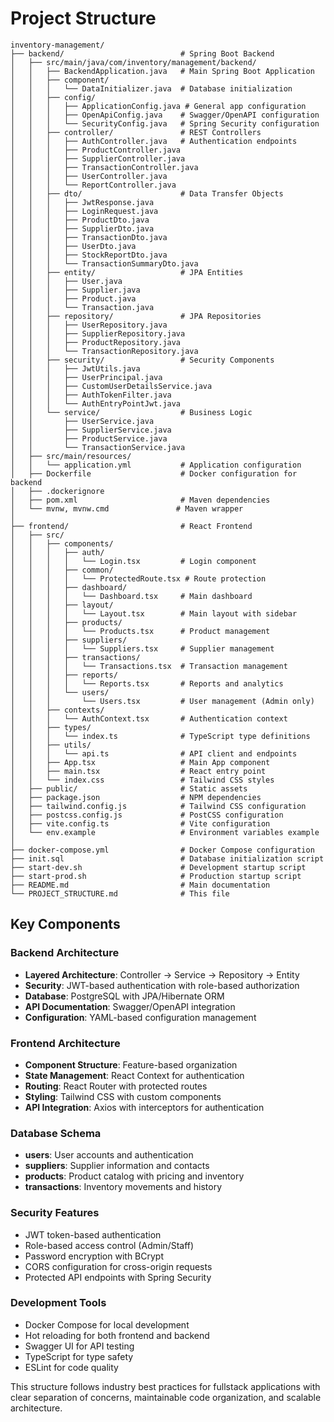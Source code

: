 # Project Structure

```
inventory-management/
├── backend/                          # Spring Boot Backend
│   ├── src/main/java/com/inventory/management/backend/
│   │   ├── BackendApplication.java   # Main Spring Boot Application
│   │   ├── component/
│   │   │   └── DataInitializer.java  # Database initialization
│   │   ├── config/
│   │   │   ├── ApplicationConfig.java # General app configuration
│   │   │   ├── OpenApiConfig.java    # Swagger/OpenAPI configuration
│   │   │   └── SecurityConfig.java   # Spring Security configuration
│   │   ├── controller/               # REST Controllers
│   │   │   ├── AuthController.java   # Authentication endpoints
│   │   │   ├── ProductController.java
│   │   │   ├── SupplierController.java
│   │   │   ├── TransactionController.java
│   │   │   ├── UserController.java
│   │   │   └── ReportController.java
│   │   ├── dto/                      # Data Transfer Objects
│   │   │   ├── JwtResponse.java
│   │   │   ├── LoginRequest.java
│   │   │   ├── ProductDto.java
│   │   │   ├── SupplierDto.java
│   │   │   ├── TransactionDto.java
│   │   │   ├── UserDto.java
│   │   │   ├── StockReportDto.java
│   │   │   └── TransactionSummaryDto.java
│   │   ├── entity/                   # JPA Entities
│   │   │   ├── User.java
│   │   │   ├── Supplier.java
│   │   │   ├── Product.java
│   │   │   └── Transaction.java
│   │   ├── repository/               # JPA Repositories
│   │   │   ├── UserRepository.java
│   │   │   ├── SupplierRepository.java
│   │   │   ├── ProductRepository.java
│   │   │   └── TransactionRepository.java
│   │   ├── security/                 # Security Components
│   │   │   ├── JwtUtils.java
│   │   │   ├── UserPrincipal.java
│   │   │   ├── CustomUserDetailsService.java
│   │   │   ├── AuthTokenFilter.java
│   │   │   └── AuthEntryPointJwt.java
│   │   └── service/                  # Business Logic
│   │       ├── UserService.java
│   │       ├── SupplierService.java
│   │       ├── ProductService.java
│   │       └── TransactionService.java
│   ├── src/main/resources/
│   │   └── application.yml           # Application configuration
│   ├── Dockerfile                    # Docker configuration for backend
│   ├── .dockerignore
│   ├── pom.xml                       # Maven dependencies
│   └── mvnw, mvnw.cmd               # Maven wrapper
│
├── frontend/                         # React Frontend
│   ├── src/
│   │   ├── components/
│   │   │   ├── auth/
│   │   │   │   └── Login.tsx         # Login component
│   │   │   ├── common/
│   │   │   │   └── ProtectedRoute.tsx # Route protection
│   │   │   ├── dashboard/
│   │   │   │   └── Dashboard.tsx     # Main dashboard
│   │   │   ├── layout/
│   │   │   │   └── Layout.tsx        # Main layout with sidebar
│   │   │   ├── products/
│   │   │   │   └── Products.tsx      # Product management
│   │   │   ├── suppliers/
│   │   │   │   └── Suppliers.tsx     # Supplier management
│   │   │   ├── transactions/
│   │   │   │   └── Transactions.tsx  # Transaction management
│   │   │   ├── reports/
│   │   │   │   └── Reports.tsx       # Reports and analytics
│   │   │   └── users/
│   │   │       └── Users.tsx         # User management (Admin only)
│   │   ├── contexts/
│   │   │   └── AuthContext.tsx       # Authentication context
│   │   ├── types/
│   │   │   └── index.ts              # TypeScript type definitions
│   │   ├── utils/
│   │   │   └── api.ts                # API client and endpoints
│   │   ├── App.tsx                   # Main App component
│   │   ├── main.tsx                  # React entry point
│   │   └── index.css                 # Tailwind CSS styles
│   ├── public/                       # Static assets
│   ├── package.json                  # NPM dependencies
│   ├── tailwind.config.js            # Tailwind CSS configuration
│   ├── postcss.config.js             # PostCSS configuration
│   ├── vite.config.ts                # Vite configuration
│   └── env.example                   # Environment variables example
│
├── docker-compose.yml                # Docker Compose configuration
├── init.sql                          # Database initialization script
├── start-dev.sh                      # Development startup script
├── start-prod.sh                     # Production startup script
├── README.md                         # Main documentation
└── PROJECT_STRUCTURE.md              # This file
```

## Key Components

### Backend Architecture
- **Layered Architecture**: Controller → Service → Repository → Entity
- **Security**: JWT-based authentication with role-based authorization
- **Database**: PostgreSQL with JPA/Hibernate ORM
- **API Documentation**: Swagger/OpenAPI integration
- **Configuration**: YAML-based configuration management

### Frontend Architecture
- **Component Structure**: Feature-based organization
- **State Management**: React Context for authentication
- **Routing**: React Router with protected routes
- **Styling**: Tailwind CSS with custom components
- **API Integration**: Axios with interceptors for authentication

### Database Schema
- **users**: User accounts and authentication
- **suppliers**: Supplier information and contacts
- **products**: Product catalog with pricing and inventory
- **transactions**: Inventory movements and history

### Security Features
- JWT token-based authentication
- Role-based access control (Admin/Staff)
- Password encryption with BCrypt
- CORS configuration for cross-origin requests
- Protected API endpoints with Spring Security

### Development Tools
- Docker Compose for local development
- Hot reloading for both frontend and backend
- Swagger UI for API testing
- TypeScript for type safety
- ESLint for code quality

This structure follows industry best practices for fullstack applications with clear separation of concerns, maintainable code organization, and scalable architecture.
